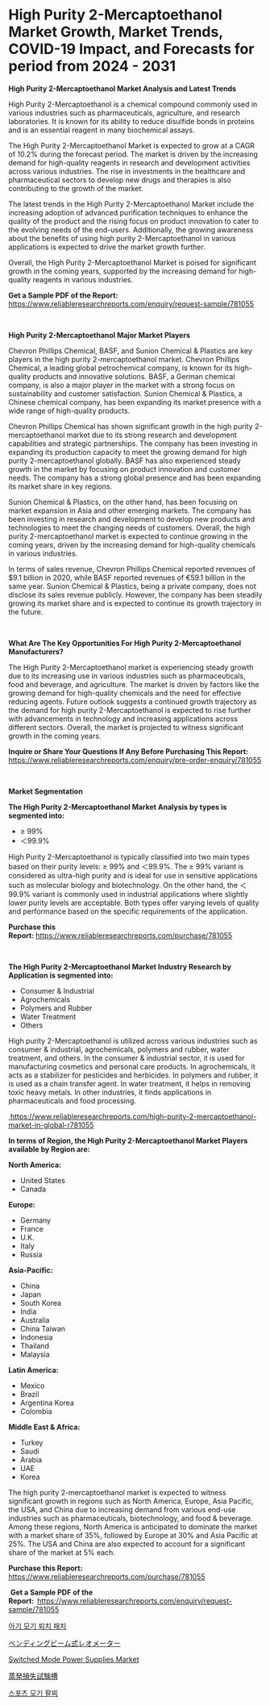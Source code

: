 <p><h1>High Purity 2-Mercaptoethanol Market Growth, Market Trends, COVID-19 Impact, and Forecasts for period from 2024 - 2031</h1></p><p><strong>High Purity 2-Mercaptoethanol Market Analysis and Latest Trends</strong></p>
<p><p>High Purity 2-Mercaptoethanol is a chemical compound commonly used in various industries such as pharmaceuticals, agriculture, and research laboratories. It is known for its ability to reduce disulfide bonds in proteins and is an essential reagent in many biochemical assays.</p><p>The High Purity 2-Mercaptoethanol Market is expected to grow at a CAGR of 10.2% during the forecast period. The market is driven by the increasing demand for high-quality reagents in research and development activities across various industries. The rise in investments in the healthcare and pharmaceutical sectors to develop new drugs and therapies is also contributing to the growth of the market.</p><p>The latest trends in the High Purity 2-Mercaptoethanol Market include the increasing adoption of advanced purification techniques to enhance the quality of the product and the rising focus on product innovation to cater to the evolving needs of the end-users. Additionally, the growing awareness about the benefits of using high purity 2-Mercaptoethanol in various applications is expected to drive the market growth further.</p><p>Overall, the High Purity 2-Mercaptoethanol Market is poised for significant growth in the coming years, supported by the increasing demand for high-quality reagents in various industries.</p></p>
<p><strong>Get a Sample PDF of the Report:&nbsp;</strong> <a href="https://www.reliableresearchreports.com/enquiry/request-sample/781055">https://www.reliableresearchreports.com/enquiry/request-sample/781055</a></p>
<p>&nbsp;</p>
<p><strong>High Purity 2-Mercaptoethanol Major Market Players</strong></p>
<p><p>Chevron Phillips Chemical, BASF, and Sunion Chemical & Plastics are key players in the high purity 2-mercaptoethanol market. Chevron Phillips Chemical, a leading global petrochemical company, is known for its high-quality products and innovative solutions. BASF, a German chemical company, is also a major player in the market with a strong focus on sustainability and customer satisfaction. Sunion Chemical & Plastics, a Chinese chemical company, has been expanding its market presence with a wide range of high-quality products.</p><p>Chevron Phillips Chemical has shown significant growth in the high purity 2-mercaptoethanol market due to its strong research and development capabilities and strategic partnerships. The company has been investing in expanding its production capacity to meet the growing demand for high purity 2-mercaptoethanol globally. BASF has also experienced steady growth in the market by focusing on product innovation and customer needs. The company has a strong global presence and has been expanding its market share in key regions.</p><p>Sunion Chemical & Plastics, on the other hand, has been focusing on market expansion in Asia and other emerging markets. The company has been investing in research and development to develop new products and technologies to meet the changing needs of customers. Overall, the high purity 2-mercaptoethanol market is expected to continue growing in the coming years, driven by the increasing demand for high-quality chemicals in various industries.</p><p>In terms of sales revenue, Chevron Phillips Chemical reported revenues of $9.1 billion in 2020, while BASF reported revenues of €59.1 billion in the same year. Sunion Chemical & Plastics, being a private company, does not disclose its sales revenue publicly. However, the company has been steadily growing its market share and is expected to continue its growth trajectory in the future.</p></p>
<p>&nbsp;</p>
<p><strong>What Are The Key Opportunities For High Purity 2-Mercaptoethanol Manufacturers?</strong></p>
<p><p>The High Purity 2-Mercaptoethanol market is experiencing steady growth due to its increasing use in various industries such as pharmaceuticals, food and beverage, and agriculture. The market is driven by factors like the growing demand for high-quality chemicals and the need for effective reducing agents. Future outlook suggests a continued growth trajectory as the demand for high purity 2-Mercaptoethanol is expected to rise further with advancements in technology and increasing applications across different sectors. Overall, the market is projected to witness significant growth in the coming years.</p></p>
<p><strong>Inquire or Share Your Questions If Any Before Purchasing This Report:</strong> <a href="https://www.reliableresearchreports.com/enquiry/pre-order-enquiry/781055">https://www.reliableresearchreports.com/enquiry/pre-order-enquiry/781055</a></p>
<p>&nbsp;</p>
<p><strong>Market Segmentation</strong></p>
<p><strong>The High Purity 2-Mercaptoethanol Market Analysis by types is segmented into:</strong></p>
<p><ul><li>≥ 99%</li><li>＜99.9%</li></ul></p>
<p><p>High Purity 2-Mercaptoethanol is typically classified into two main types based on their purity levels: ≥ 99% and ＜99.9%. The ≥ 99% variant is considered as ultra-high purity and is ideal for use in sensitive applications such as molecular biology and biotechnology. On the other hand, the ＜99.9% variant is commonly used in industrial applications where slightly lower purity levels are acceptable. Both types offer varying levels of quality and performance based on the specific requirements of the application.</p></p>
<p><strong>Purchase this Report:&nbsp;</strong><a href="https://www.reliableresearchreports.com/purchase/781055">https://www.reliableresearchreports.com/purchase/781055</a></p>
<p>&nbsp;</p>
<p><strong>The High Purity 2-Mercaptoethanol Market Industry Research by Application is segmented into:</strong></p>
<p><ul><li>Consumer & Industrial</li><li>Agrochemicals</li><li>Polymers and Rubber</li><li>Water Treatment</li><li>Others</li></ul></p>
<p><p>High purity 2-Mercaptoethanol is utilized across various industries such as consumer & industrial, agrochemicals, polymers and rubber, water treatment, and others. In the consumer & industrial sector, it is used for manufacturing cosmetics and personal care products. In agrochemicals, it acts as a stabilizer for pesticides and herbicides. In polymers and rubber, it is used as a chain transfer agent. In water treatment, it helps in removing toxic heavy metals. In other industries, it finds applications in pharmaceuticals and food processing.</p></p>
<p><a href="https://www.reliableresearchreports.com/high-purity-2-mercaptoethanol-market-in-global-r781055">&nbsp;https://www.reliableresearchreports.com/high-purity-2-mercaptoethanol-market-in-global-r781055</a></p>
<p><strong>In terms of Region, the High Purity 2-Mercaptoethanol Market Players available by Region are:</strong></p>
<p>
    <p> <strong> North America: </strong>
        <ul>
            <li>United States</li>
            <li>Canada</li>
        </ul>
        </p> 
    <p> <strong> Europe: </strong>
        <ul>
            <li>Germany</li>
            <li>France</li>
            <li>U.K.</li>
            <li>Italy</li>
            <li>Russia</li>
        </ul>
        </p> 
    <p> <strong> Asia-Pacific: </strong>
        <ul>
            <li>China</li>
            <li>Japan</li>
            <li>South Korea</li>
            <li>India</li>
            <li>Australia</li>
            <li>China Taiwan</li>
            <li>Indonesia</li>
            <li>Thailand</li>
            <li>Malaysia</li>
        </ul>
        </p> 
    <p> <strong> Latin America: </strong>
        <ul>
            <li>Mexico</li>
            <li>Brazil</li>
            <li>Argentina Korea</li>
            <li>Colombia</li>
        </ul>
        </p> 
    <p> <strong> Middle East & Africa: </strong>
        <ul>
            <li>Turkey</li>
            <li>Saudi</li>
            <li>Arabia</li>
            <li>UAE</li>
            <li>Korea</li>
        </ul>
    </p>
    </p>
<p><p>The high purity 2-mercaptoethanol market is expected to witness significant growth in regions such as North America, Europe, Asia Pacific, the USA, and China due to increasing demand from various end-use industries such as pharmaceuticals, biotechnology, and food & beverage. Among these regions, North America is anticipated to dominate the market with a market share of 35%, followed by Europe at 30% and Asia Pacific at 25%. The USA and China are also expected to account for a significant share of the market at 5% each.</p></p>
<p><strong>Purchase this Report: </strong><a href="https://www.reliableresearchreports.com/purchase/781055">https://www.reliableresearchreports.com/purchase/781055</a></p>
<p>&nbsp;<strong>Get a Sample PDF of the Report:&nbsp;&nbsp;</strong><a href="https://www.reliableresearchreports.com/enquiry/request-sample/781055">https://www.reliableresearchreports.com/enquiry/request-sample/781055</a></p>
<p><strong></strong></p>
<p><p><a href="https://github.com/mithunmistry2258/Market-Research-Report-List-1/blob/main/4405323105299.md">아기 모기 퇴치 패치</a></p><p><a href="https://github.com/ddwcuskozol07187/Market-Research-Report-List-2/blob/main/4432403110554.md">ベンディングビーム式レオメーター</a></p><p><a href="https://issuu.com/reportprime-2/docs/switched-mode-power-supplies-market-size-2030.pptx">Switched Mode Power Supplies Market</a></p><p><a href="https://github.com/xtkhtofdt934839/Market-Research-Report-List-2/blob/main/2762694110553.md">蒸発損失試験槽</a></p><p><a href="https://github.com/DavidRobb19/Market-Research-Report-List-1/blob/main/3031319105298.md">스포츠 모기 팔찌</a></p></p>